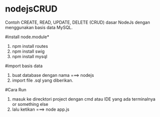 # nodejsCRUD

Contoh CREATE, READ, UPDATE, DELETE (CRUD) dasar NodeJs dengan menggunakan basis data MySQL.

#install node.module*
1. npm install routes
2. npm install swig
3. npm install mysql

#import basis data
1. buat database dengan nama ===> nodejs
2. import file .sql yang diberikan.

#Cara Run 
1. masuk ke direcktori project dengan cmd atau IDE yang ada terminalnya or something else
2. lalu ketikan ===> node app.js

